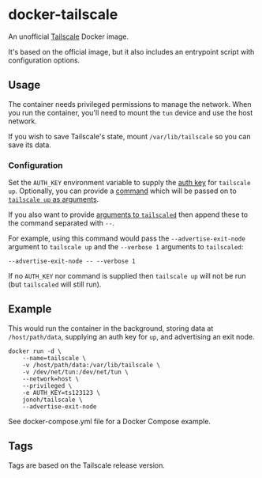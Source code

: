 # docker-tailscale

An unofficial [Tailscale](https://tailscale.com) Docker image.

It's based on the official image, but it also includes an entrypoint script with configuration options.

## Usage

The container needs privileged permissions to manage the network. When you run the container, you'll need to mount the `tun` device and use the host network.

If you wish to save Tailscale's state, mount `/var/lib/tailscale` so you can save its data.

### Configuration

Set the `AUTH_KEY` environment variable to supply the [auth key](https://tailscale.com/kb/1085/auth-keys) for `tailscale up`. Optionally, you can provide a [command](https://docs.docker.com/engine/reference/run/#cmd-default-command-or-options) which will be passed on to [`tailscale up` as arguments](https://tailscale.com/kb/1080/cli/#up).

If you also want to provide [arguments to `tailscaled`](https://github.com/tailscale/tailscale/blob/effee49e45f2eab681626d2c7ffefbd80f028471/cmd/tailscaled/tailscaled.go#L102) then append these to the command separated with `--`.

For example, using this command would pass the `--advertise-exit-node` argument to `tailscale up` and the `--verbose 1` arguments to `tailscaled`:
```
--advertise-exit-node -- --verbose 1
```

If no `AUTH_KEY` nor command is supplied then `tailscale up` will not be run (but `tailscaled` will still run).

## Example

This would run the container in the background, storing data at `/host/path/data`, supplying an auth key for `up`, and advertising an exit node.
```
docker run -d \
    --name=tailscale \
    -v /host/path/data:/var/lib/tailscale \
    -v /dev/net/tun:/dev/net/tun \
    --network=host \
    --privileged \
    -e AUTH_KEY=ts123123 \
    jonoh/tailscale \
    --advertise-exit-node
```

See docker-compose.yml file for a Docker Compose example.

## Tags

Tags are based on the Tailscale release version.
